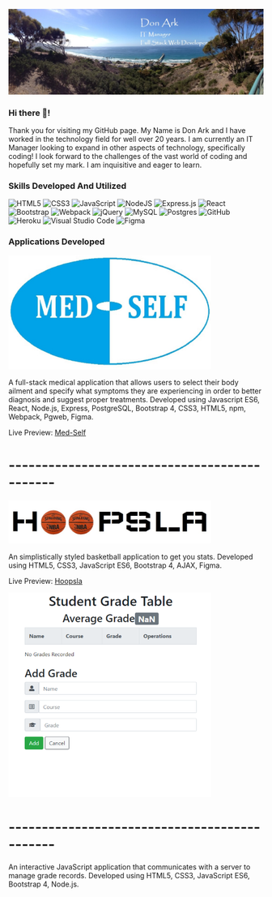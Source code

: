 ![Banner](./githubbanner.jpg)

### Hi there 👋!
  Thank you for visiting my GitHub page.   My Name is Don Ark and I have worked in the technology field for well over 20 years.   I am currently an IT Manager looking to expand in other aspects of technology,  specifically coding! I look forward to the challenges of the vast world of coding and hopefully set my mark.  I am inquisitive and eager to learn.
  

### Skills Developed And Utilized

<img alt="HTML5" src="https://img.shields.io/badge/html5-%23E34F26.svg?style=for-the-badge&logo=html5&logoColor=white"/> <img alt="CSS3" src="https://img.shields.io/badge/css3-%231572B6.svg?style=for-the-badge&logo=css3&logoColor=white"/> <img alt="JavaScript" src="https://img.shields.io/badge/javascript-%23323330.svg?style=for-the-badge&logo=javascript&logoColor=%23F7DF1E"/> <img alt="NodeJS" src="https://img.shields.io/badge/node.js-%2343853D.svg?style=for-the-badge&logo=node-dot-js&logoColor=white"/> <img alt="Express.js" src="https://img.shields.io/badge/express.js-%23404d59.svg?style=for-the-badge&logo=express&logoColor=%2361DAFB"/> <img alt="React" src="https://img.shields.io/badge/react-%2320232a.svg?style=for-the-badge&logo=react&logoColor=%2361DAFB"/> <img alt="Bootstrap" src="https://img.shields.io/badge/bootstrap-%23563D7C.svg?style=for-the-badge&logo=bootstrap&logoColor=white"/> <img alt="Webpack" src="https://img.shields.io/badge/webpack-%238DD6F9.svg?style=for-the-badge&logo=webpack&logoColor=black" /> <img alt="jQuery" src="https://img.shields.io/badge/jquery-%230769AD.svg?style=for-the-badge&logo=jquery&logoColor=white"/> <img alt="MySQL" src="https://img.shields.io/badge/mysql-%2300f.svg?style=for-the-badge&logo=mysql&logoColor=white"/> <img alt="Postgres" src ="https://img.shields.io/badge/postgres-%23316192.svg?style=for-the-badge&logo=postgresql&logoColor=white"/> <img alt="GitHub" src="https://img.shields.io/badge/github-%23121011.svg?style=for-the-badge&logo=github&logoColor=white"/> <img alt="Heroku" src="https://img.shields.io/badge/heroku-%23430098.svg?style=for-the-badge&logo=heroku&logoColor=white"/> <img alt="Visual Studio Code" src="https://img.shields.io/badge/VisualStudioCode-0078d7.svg?style=for-the-badge&logo=visual-studio-code&logoColor=white"/> <img alt="Figma" src="https://img.shields.io/badge/figma-%23F24E1E.svg?style=for-the-badge&logo=figma&logoColor=white"/>

### Applications Developed

<img src="./Med-Self_Logo.jpg" width="400">

A full-stack medical application that allows users to select their body ailment and specify what symptoms they are experiencing in order to better diagnosis and suggest proper treatments. Developed using Javascript ES6, React, Node.js, Express, PostgreSQL, Bootstrap 4, CSS3, HTML5, npm, Webpack, Pgweb, Figma.

Live Preview: [Med-Self](https://med-self.herokuapp.com/)

# ---------------------------------------------

<img src="./hoopslalogo.jpg" width="400">

An simplistically styled basketball application to get you stats. Developed using HTML5, CSS3, JavaScript ES6, Bootstrap 4, AJAX, Figma.

Live Preview: [Hoopsla](https://donark1.github.io/hoopsla/)

<img src="./sgt.png" width="400">

# ---------------------------------------------

An interactive JavaScript application that communicates with a server to manage grade records. Developed using HTML5, CSS3, JavaScript ES6, Bootstrap 4, Node.js.


<!--
**donark1/donark1** is a ✨ _special_ ✨ repository because its `README.md` (this file) appears on your GitHub profile.

Here are some ideas to get you started:

- 🔭 I’m currently working on ...
- 🌱 I’m currently learning ...
- 👯 I’m looking to collaborate on ...
- 🤔 I’m looking for help with ...
- 💬 Ask me about ...
- 📫 How to reach me: ...
- 😄 Pronouns: ...
- ⚡ Fun fact: ...
-->
